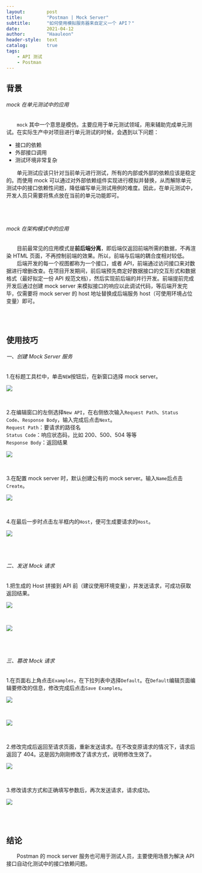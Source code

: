 ```yaml
---
layout:        post
title:         "Postman | Mock Server"
subtitle:      "如何使用模拟服务器来自定义一个 API？"
date:          2021-04-12
author:        "Haauleon"
header-style:  text
catalog:       true
tags:
    - API 测试
    - Postman
---
```


## 背景
###### mock 在单元测试中的应用
&emsp;&emsp;`mock` 其中一个意思是模仿。主要应用于单元测试领域，用来辅助完成单元测试。在实际生产中对项目进行单元测试的时候，会遇到以下问题：      
* 接口的依赖     
* 外部接口调用    
* 测试环境非常复杂     

&emsp;&emsp;单元测试应该只针对当前单元进行测试，所有的内部或外部的依赖应该是稳定的。而使用 mock 可以通过对外部依赖组件实现进行模拟并替换，从而解除单元测试中的接口依赖性问题，降低编写单元测试用例的难度。因此，在单元测试中，开发人员只需要将焦点放在当前的单元功能即可。

<br><br>

###### mock 在架构模式中的应用
&emsp;&emsp;目前最常见的应用模式是**前后端分离**，即后端仅返回前端所需的数据，不再渲染 HTML 页面，不再控制前端的效果。所以，前端与后端的耦合度相对较低。       
&emsp;&emsp;后端开发的每一个视图都称为一个接口，或者 API，前端通过访问接口来对数据进行增删改查。在项目开发期间，前后端预先商定好数据接口的交互形式和数据格式（最好拟定一份 API 规范文档），然后实现前后端的并行开发。前端提前完成开发后通过创建 mock server 来模拟接口的响应以此调试代码，等后端开发完毕，仅需要将 mock server 的 host 地址替换成后端服务 host（可使用环境占位变量）即可。     

<br><br>

## 使用技巧
###### 一、创建 Mock Server 服务
1.在标题工具栏中，单击`NEW`按钮后，在新窗口选择 mock server。         

![](\img\in-post\post-postman\2021-04-12-postman-mock-1.jpg)      

<br>

2.在编辑窗口的左侧选择`New API`，在右侧依次输入`Request Path`、`Status Code`、`Response Body`，输入完成后点击`Next`。          
`Request Path`：要请求的路径名           
`Status Code`：响应状态码，比如 200、500、504 等等                   
`Response Body`：返回结果     

![](\img\in-post\post-postman\2021-04-12-postman-mock-2.jpg)       

<br>

3.在配置 mock server 时，默认创建公有的 mock server。输入`Name`后点击`Create`。           

![](\img\in-post\post-postman\2021-04-12-postman-mock-3.jpg)        

<br>

4.在最后一步时点击左半框内的`Host`，便可生成要请求的`Host`。          

![](\img\in-post\post-postman\2021-04-12-postman-mock-4.jpg)            

<br><br>

###### 二、发送 Mock 请求
1.把生成的 Host 拼接到 API 前（建议使用环境变量），并发送请求，可成功获取返回结果。        

![](\img\in-post\post-postman\2021-04-12-postman-mock-5.jpg)           

<br>

![](\img\in-post\post-postman\2021-04-12-postman-mock-6.jpg)       

<br><br>

###### 三、篡改 Mock 请求    
1.在页面右上角点击`Examples`，在下拉列表中选择`Default`。在`Default`编辑页面编辑要修改的信息，修改完成后点击`Save Examples`。          

![](\img\in-post\post-postman\2021-04-12-postman-mock-7.jpg)             

<br>

![](\img\in-post\post-postman\2021-04-12-postman-mock-8.jpg)              

<br>

2.修改完成后返回至请求页面，重新发送请求。在不改变原请求的情况下，请求后返回了 404。这是因为刚刚修改了请求方式，说明修改生效了。        

![](\img\in-post\post-postman\2021-04-12-postman-mock-9.jpg)           

<br>

3.修改请求方式和正确填写参数后，再次发送请求，请求成功。         

![](\img\in-post\post-postman\2021-04-12-postman-mock-10.jpg)              

<br><br>

## 结论
&emsp;&emsp;Postman 的 mock server 服务也可用于测试人员，主要使用场景为解决 API 接口自动化测试中的接口依赖问题。